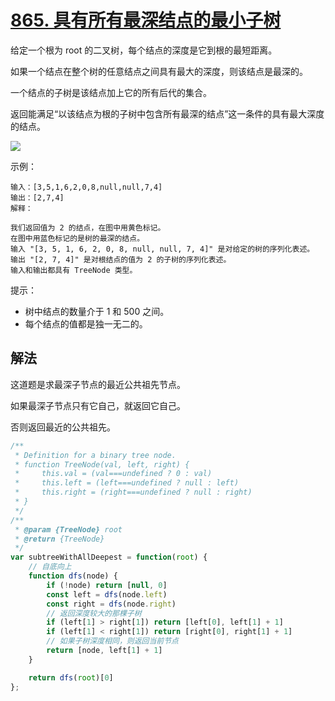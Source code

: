 # [865. 具有所有最深结点的最小子树](https://leetcode-cn.com/problems/smallest-subtree-with-all-the-deepest-nodes/)
给定一个根为 root 的二叉树，每个结点的深度是它到根的最短距离。

如果一个结点在整个树的任意结点之间具有最大的深度，则该结点是最深的。

一个结点的子树是该结点加上它的所有后代的集合。

返回能满足“以该结点为根的子树中包含所有最深的结点”这一条件的具有最大深度的结点。

![](https://s3-lc-upload.s3.amazonaws.com/uploads/2018/07/01/sketch1.png)

示例：
```
输入：[3,5,1,6,2,0,8,null,null,7,4]
输出：[2,7,4]
解释：

我们返回值为 2 的结点，在图中用黄色标记。
在图中用蓝色标记的是树的最深的结点。
输入 "[3, 5, 1, 6, 2, 0, 8, null, null, 7, 4]" 是对给定的树的序列化表述。
输出 "[2, 7, 4]" 是对根结点的值为 2 的子树的序列化表述。
输入和输出都具有 TreeNode 类型。
```

提示：

* 树中结点的数量介于 1 和 500 之间。
* 每个结点的值都是独一无二的。
## 解法
这道题是求最深子节点的最近公共祖先节点。

如果最深子节点只有它自己，就返回它自己。

否则返回最近的公共祖先。
```js
/**
 * Definition for a binary tree node.
 * function TreeNode(val, left, right) {
 *     this.val = (val===undefined ? 0 : val)
 *     this.left = (left===undefined ? null : left)
 *     this.right = (right===undefined ? null : right)
 * }
 */
/**
 * @param {TreeNode} root
 * @return {TreeNode}
 */
var subtreeWithAllDeepest = function(root) {
    // 自底向上
    function dfs(node) {
        if (!node) return [null, 0]
        const left = dfs(node.left)
        const right = dfs(node.right)
        // 返回深度较大的那棵子树
        if (left[1] > right[1]) return [left[0], left[1] + 1]
        if (left[1] < right[1]) return [right[0], right[1] + 1]
        // 如果子树深度相同，则返回当前节点
        return [node, left[1] + 1]
    }

    return dfs(root)[0]
};
```
